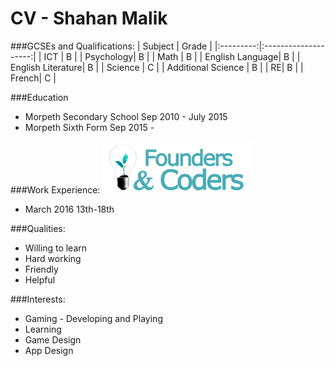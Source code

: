 CV - Shahan Malik
====================

###GCSEs and Qualifications:
| Subject | Grade                |
|:---------:|:--------------------:|
| ICT       | B                    |
| Psychology| B                    |
| Math      | B                    | 
| English Language| B              | 
| English Literature| B            |
| Science      | C                 | 
| Additional Science  | B          |
| RE| B                            |
| French| C                        |


###Education
- Morpeth Secondary School Sep 2010 - July 2015
- Morpeth Sixth Form Sep 2015 - 


###Work Experience:
<img src="https://github.com/Neats29/CV/blob/master/experience/fac.png" width="240">
- March 2016 13th-18th

###Qualities:
+ Willing to learn
+ Hard working
+ Friendly
+ Helpful

###Interests:

+ Gaming - Developing and Playing
+ Learning
+ Game Design
+ App Design
